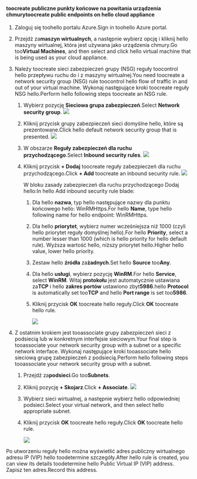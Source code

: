 #### <a name="toocreate-public-endpoints-on-hello-cloud-appliance"></a><span data-ttu-id="a4bd9-101">toocreate publiczne punkty końcowe na powitania urządzenia chmury</span><span class="sxs-lookup"><span data-stu-id="a4bd9-101">toocreate public endpoints on hello cloud appliance</span></span>

1. <span data-ttu-id="a4bd9-102">Zaloguj się toohello portalu Azure.</span><span class="sxs-lookup"><span data-stu-id="a4bd9-102">Sign in toohello Azure portal.</span></span>
2. <span data-ttu-id="a4bd9-103">Przejdź za**maszyn wirtualnych**, a następnie wybierz opcję i kliknij hello maszyny wirtualnej, która jest używana jako urządzenia chmury.</span><span class="sxs-lookup"><span data-stu-id="a4bd9-103">Go too**Virtual Machines**, and then select and click hello virtual machine that is being used as your cloud appliance.</span></span>
    
3. <span data-ttu-id="a4bd9-104">Należy toocreate sieci zabezpieczeń grupy (NSG) reguły toocontrol hello przepływu ruchu do i z maszyny wirtualnej.</span><span class="sxs-lookup"><span data-stu-id="a4bd9-104">You need toocreate a network security group (NSG) rule toocontrol hello flow of traffic in and out of your virtual machine.</span></span> <span data-ttu-id="a4bd9-105">Wykonaj następujące kroki toocreate reguły NSG hello.</span><span class="sxs-lookup"><span data-stu-id="a4bd9-105">Perform hello following steps toocreate an NSG rule.</span></span>
    1. <span data-ttu-id="a4bd9-106">Wybierz pozycję **Sieciowa grupa zabezpieczeń**.</span><span class="sxs-lookup"><span data-stu-id="a4bd9-106">Select **Network security group**.</span></span>
        ![](./media/storsimple-8000-create-public-endpoints-cloud-appliance/sca-create-public-endpt1.png)

    2. <span data-ttu-id="a4bd9-107">Kliknij przycisk grupy zabezpieczeń sieci domyślne hello, które są prezentowane.</span><span class="sxs-lookup"><span data-stu-id="a4bd9-107">Click hello default network security group that is presented.</span></span>
        ![](./media/storsimple-8000-create-public-endpoints-cloud-appliance/sca-create-public-endpt2.png)

    3. <span data-ttu-id="a4bd9-108">W obszarze **Reguły zabezpieczeń dla ruchu przychodzącego**.</span><span class="sxs-lookup"><span data-stu-id="a4bd9-108">Select **Inbound security rules**.</span></span>
        ![](./media/storsimple-8000-create-public-endpoints-cloud-appliance/sca-create-public-endpt3.png)

    4. <span data-ttu-id="a4bd9-109">Kliknij przycisk **+ Dodaj** toocreate reguły zabezpieczeń dla ruchu przychodzącego.</span><span class="sxs-lookup"><span data-stu-id="a4bd9-109">Click **+ Add** toocreate an inbound security rule.</span></span>
        ![](./media/storsimple-8000-create-public-endpoints-cloud-appliance/sca-create-public-endpt4.png)

        <span data-ttu-id="a4bd9-110">W bloku zasady zabezpieczeń dla ruchu przychodzącego Dodaj hello:</span><span class="sxs-lookup"><span data-stu-id="a4bd9-110">In hello Add inbound security rule blade:</span></span>

        1. <span data-ttu-id="a4bd9-111">Dla hello **nazwa**, typ hello następujące nazwy dla punktu końcowego hello: WinRMHttps.</span><span class="sxs-lookup"><span data-stu-id="a4bd9-111">For hello **Name**, type hello following name for hello endpoint: WinRMHttps.</span></span>
        
        2. <span data-ttu-id="a4bd9-112">Dla hello **priorytet**, wybierz numer wcześniejsza niż 1000 (czyli hello priorytet reguły domyślnej hello).</span><span class="sxs-lookup"><span data-stu-id="a4bd9-112">For hello **Priority**, select a number lesser than 1000 (which is hello priority for hello default rule).</span></span> <span data-ttu-id="a4bd9-113">Wyższa wartość hello, niższy priorytet hello.</span><span class="sxs-lookup"><span data-stu-id="a4bd9-113">Higher hello value, lower hello priority.</span></span>

        3. <span data-ttu-id="a4bd9-114">Zestaw hello **źródła** za**żadnych**.</span><span class="sxs-lookup"><span data-stu-id="a4bd9-114">Set hello **Source** too**Any**.</span></span>

        4. <span data-ttu-id="a4bd9-115">Dla hello **usługi**, wybierz pozycję **WinRM**.</span><span class="sxs-lookup"><span data-stu-id="a4bd9-115">For hello **Service**, select **WinRM**.</span></span> <span data-ttu-id="a4bd9-116">Witaj **protokołu** jest automatycznie ustawiana za**TCP** i hello **zakres portów** ustawiono zbyt**5986**.</span><span class="sxs-lookup"><span data-stu-id="a4bd9-116">hello **Protocol** is automatically set too**TCP** and hello **Port range** is set too**5986**.</span></span>

        5. <span data-ttu-id="a4bd9-117">Kliknij przycisk **OK** toocreate hello reguły.</span><span class="sxs-lookup"><span data-stu-id="a4bd9-117">Click **OK** toocreate hello rule.</span></span>

            ![](./media/storsimple-8000-create-public-endpoints-cloud-appliance/sca-create-public-endpt5.png)

4. <span data-ttu-id="a4bd9-118">Z ostatnim krokiem jest tooassociate grupy zabezpieczeń sieci z podsiecią lub w konkretnym interfejsie sieciowym.</span><span class="sxs-lookup"><span data-stu-id="a4bd9-118">Your final step is tooassociate your network security group with a subnet or a specific network interface.</span></span> <span data-ttu-id="a4bd9-119">Wykonaj następujące kroki tooassociate hello sieciową grupę zabezpieczeń z podsiecią.</span><span class="sxs-lookup"><span data-stu-id="a4bd9-119">Perform hello following steps tooassociate your network security group with a subnet.</span></span>
    1. <span data-ttu-id="a4bd9-120">Przejdź za**podsieci**.</span><span class="sxs-lookup"><span data-stu-id="a4bd9-120">Go too**Subnets**.</span></span>
    2. <span data-ttu-id="a4bd9-121">Kliknij pozycję **+ Skojarz**.</span><span class="sxs-lookup"><span data-stu-id="a4bd9-121">Click **+ Associate**.</span></span>
        ![](./media/storsimple-8000-create-public-endpoints-cloud-appliance/sca-create-public-endpt7.png)

    3. <span data-ttu-id="a4bd9-122">Wybierz sieci wirtualnej, a następnie wybierz hello odpowiedniej podsieci.</span><span class="sxs-lookup"><span data-stu-id="a4bd9-122">Select your virtual network, and then select hello appropriate subnet.</span></span>
    4. <span data-ttu-id="a4bd9-123">Kliknij przycisk **OK** toocreate hello reguły.</span><span class="sxs-lookup"><span data-stu-id="a4bd9-123">Click **OK** toocreate hello rule.</span></span>

        ![](./media/storsimple-8000-create-public-endpoints-cloud-appliance/sca-create-public-endpt11.png)

<span data-ttu-id="a4bd9-124">Po utworzeniu reguły hello można wyświetlić adres publiczny wirtualnego adresu IP (VIP) hello toodetermine szczegóły.</span><span class="sxs-lookup"><span data-stu-id="a4bd9-124">After hello rule is created, you can view its details toodetermine hello Public Virtual IP (VIP) address.</span></span> <span data-ttu-id="a4bd9-125">Zapisz ten adres.</span><span class="sxs-lookup"><span data-stu-id="a4bd9-125">Record this address.</span></span>



